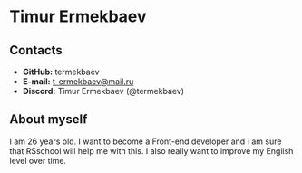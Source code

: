 # Timur Ermekbaev
## Contacts
* **GitHub:** termekbaev
* **E-mail:** t-ermekbaev@mail.ru
* **Discord:** Timur Ermekbaev (@termekbaev)
## About myself
I am 26 years old. I want to become a Front-end developer and I am sure that RSschool will help me with this. I also really want to improve my English level over time.
